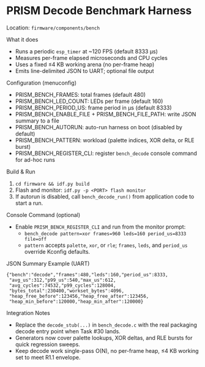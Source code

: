# PRISM Decode Benchmark Harness

Location: `firmware/components/bench`

What it does
- Runs a periodic `esp_timer` at ~120 FPS (default 8333 µs)
- Measures per-frame elapsed microseconds and CPU cycles
- Uses a fixed ≤4 KB working arena (no per-frame heap)
- Emits line-delimited JSON to UART; optional file output

Configuration (menuconfig)
- PRISM_BENCH_FRAMES: total frames (default 480)
- PRISM_BENCH_LED_COUNT: LEDs per frame (default 160)
- PRISM_BENCH_PERIOD_US: frame period in µs (default 8333)
- PRISM_BENCH_ENABLE_FILE + PRISM_BENCH_FILE_PATH: write JSON summary to a file
- PRISM_BENCH_AUTORUN: auto-run harness on boot (disabled by default)
- PRISM_BENCH_PATTERN: workload (palette indices, XOR delta, or RLE burst)
- PRISM_BENCH_REGISTER_CLI: register `bench_decode` console command for ad-hoc runs

Build & Run
1) `cd firmware && idf.py build`
2) Flash and monitor: `idf.py -p <PORT> flash monitor`
3) If autorun is disabled, call `bench_decode_run()` from application code to start a run.

Console Command (optional)
- Enable `PRISM_BENCH_REGISTER_CLI` and run from the monitor prompt:
  - ``bench_decode pattern=xor frames=960 leds=160 period_us=8333 file=off``
  - `pattern` accepts `palette`, `xor`, or `rle`; `frames`, `leds`, and `period_us` override Kconfig defaults.

JSON Summary Example (UART)
```
{"bench":"decode","frames":480,"leds":160,"period_us":8333,
 "avg_us":312,"p99_us":540,"max_us":612,
 "avg_cycles":74532,"p99_cycles":128004,
 "bytes_total":230400,"workset_bytes":4096,
 "heap_free_before":123456,"heap_free_after":123456,
 "heap_min_before":120000,"heap_min_after":120000}
```

Integration Notes
- Replace the `decode_stub(...)` in `bench_decode.c` with the real packaging decode entry point when Task #30 lands.
- Generators now cover palette lookups, XOR deltas, and RLE bursts for quick regression sweeps.
- Keep decode work single-pass O(N), no per-frame heap, ≤4 KB working set to meet R1.1 envelope.
